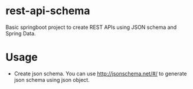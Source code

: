 # rest-api-schema
Basic springboot project to create REST APIs using JSON schema and Spring Data.
# Usage

* Create json schema. You can use http://jsonschema.net/#/ to generate json schema using json object.

